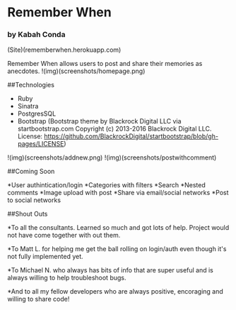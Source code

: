 # Remember When
### by Kabah Conda

(Site)(rememberwhen.herokuapp.com)

Remember When allows users to post and share their memories as anecdotes. 
!(img)(screenshots/homepage.png)

##Technologies

* Ruby
* Sinatra
* PostgresSQL
* Bootstrap (Bootstrap theme by Blackrock Digital LLC via startbootstrap.com Copyright (c) 2013-2016 Blackrock Digital LLC. License: https://github.com/BlackrockDigital/startbootstrap/blob/gh-pages/LICENSE)

!(img)(screenshots/addnew.png)
!(img)(screenshots/postwithcomment)

##Coming Soon

*User authintication/login
*Categories with filters
*Search
*Nested comments
*Image upload with post
*Share via email/social networks
*Post to social networks

##Shout Outs

*To all the consultants. Learned so much and got lots of help. Project would not have come together with out them. 

*To Matt L. for helping me get the ball rolling on login/auth even though it's not fully implemented yet. 

*To Michael N. who always has bits of info that are super useful and is always willing to help troubleshoot bugs. 

*And to all my fellow developers who are always positive, encoraging and willing to share code!



